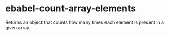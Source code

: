 # ebabel-count-array-elements
Returns an object that counts how many times each element is present in a given array.
